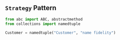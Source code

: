 <!-- ---
hide:
  - navigation # Hide navigation
  - toc        # Hide table of contents
--- -->

## `Strategy` Pattern

```python
from abc import ABC, abstractmethod
from collections import namedtuple

Customer = namedtuple("Customer", "name fidelity")

```
